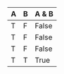 | A | B | A & B |
| --- | --- | --- |
| T | F | False |
| T | F | False |
| T | F | False |
| T | T | True |
